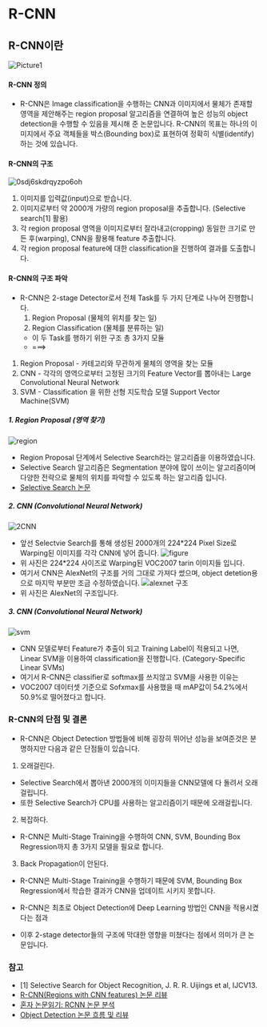 # R-CNN 

## R-CNN이란
![Picture1](https://user-images.githubusercontent.com/40276516/78000057-a16b9300-736e-11ea-9b79-055670fc7e6e.png)
#### R-CNN 정의
  - R-CNN은 Image classification을 수행하는 CNN과 이미지에서 물체가 존재할 영역을 제안해주는 region proposal 알고리즘을 연결하여 높은 성능의 object detection을 수행할 수 있음을 제시해 준 논문입니다. R-CNN의 목표는 하나의 이미지에서 주요 객체들을 박스(Bounding box)로 표현하여 정확히 식별(identify)하는 것에 있습니다.
  
#### R-CNN의 구조
![0sdj6skdrqyzpo6oh](https://user-images.githubusercontent.com/40276516/77990900-7b89c280-735d-11ea-838b-64817fbed988.png)
1. 이미지를 입력값(input)으로 받습니다.
2. 이미지로부터 약 2000개 가량의 region proposal을 추출합니다. (Selective search[1] 활용) 
3. 각 region proposal 영역을 이미지로부터 잘라내고(cropping) 동일한 크기로 만든 후(warping), CNN을 활용해 feature 추출합니다.
4. 각 region proposal feature에 대한 classification을 진행하여 결과를 도출합니다.

#### R-CNN의 구조 파악
  - R-CNN은 2-stage Detector로서 전체 Task를 두 가지 단계로 나누어 진행합니다.
    1. Region Proposal (물체의 위치를 찾는 일)
    2. Region Classification (물체를 분류하는 일)
    - 이 두 Task를 행하기 위한 구조 총 3가지 모듈
    -  ===>
1. Region Proposal - 카테고리와 무관하게 물체의 영역을 찾는 모듈
2. CNN - 각각의 영역으로부터 고정된 크기의 Feature Vector를 뽑아내는 Large Convolutional Neural Network
3. SVM - Classification 을 위한 선형 지도학습 모델 Support Vector Machine(SVM)

##### 1. Region Proposal (영역 찾기)
![region](https://user-images.githubusercontent.com/40276516/78004195-bfd48d00-7374-11ea-8306-95816929da1b.png)

- Region Proposal 단계에서 Selective Search라는 알고리즘을 이용하였습니다.
- Selective Search 알고리즘은 Segmentation 분야에 많이 쓰이는 알고리즘이며 다양한 전략으로 물체의 위치를 파악할 수 있도록 하는 알고리즘 입니다.
- [Selective Search 논문](http://www.huppelen.nl/publications/selectiveSearchDraft.pdf)

##### 2. CNN (Convolutional Neural Network)
![2CNN](https://user-images.githubusercontent.com/40276516/78004295-e0044c00-7374-11ea-8fab-c17237948c95.png)

- 앞선 Selectvie Search를 통해 생성된 2000개의 224*224 Pixel Size로 Warping된 이미지를 각각 CNN에 넣어 줍니다.
![figure](https://user-images.githubusercontent.com/40276516/78004714-720c5480-7375-11ea-9bdc-c46784044b4e.png)
- 위 사진은 224*224 사이즈로 Warping된 VOC2007 tarin 이미지들 입니다.
- 여기서 CNN은 AlexNet의 구조를 거의 그대로 가져다 썼으며, object detetion용으로 마지막 부분만 조금 수정하였습니다.
![alexnet 구조](https://user-images.githubusercontent.com/40276516/78006126-89e4d800-7377-11ea-8265-14752529e0d0.png)
- 위 사진은 AlexNet의 구조입니다.

##### 3. CNN (Convolutional Neural Network)
![svm](https://user-images.githubusercontent.com/40276516/78004340-f14d5880-7374-11ea-8f77-d697b9a30851.png)
- CNN 모델로부터 Feature가 추출이 되고 Training Label이 적용되고 나면, Linear SVM을 이용하여 classification을 진행합니다. (Category-Specific Linear SVMs)
- 여기서 R-CNN은 classifier로 softmax를 쓰지않고 SVM을 사용한 이유는
- VOC2007 데이터셋 기준으로 Sofxmax를 사용했을 때 mAP값이 54.2%에서 50.9%로 떨어졌다고 합니다.


### R-CNN의 단점 및 결론
- R-CNN은 Object Detection 방법들에 비해 굉장히 뛰어난 성능을 보여준것은 분명하지만 다음과 같은 단점들이 있습니다.

1. 오래걸린다.
  - Selective Search에서 뽑아낸 2000개의 이미지들을 CNN모델에 다 돌려서 오래걸립니다.
  - 또한 Selective Search가 CPU를 사용하는 알고리즘이기 때문에 오래걸립니다.

2. 복잡하다.
  - R-CNN은 Multi-Stage Training을 수행하여 CNN, SVM, Bounding Box Regression까지 총 3가지 모델을 필요로 합니다.

3. Back Propagation이 안된다.
  - R-CNN은 Multi-Stage Training을 수행하기 때문에 SVM, Bounding Box Regression에서 학습한 결과가 CNN을 업데이트 시키지 못합니다.

- R-CNN은 최초로 Object Detection에 Deep Learning 방법인 CNN을 적용시켰다는 점과
- 이후 2-stage detector들의 구조에 막대한 영향을 미쳤다는 점에서 의미가 큰 논문입니다.

### 참고
- [1] Selective Search for Object Recognition, J. R. R. Uijings et al, IJCV13.
- [R-CNN(Regions with CNN features) 논문 리뷰](https://jaehyeongan.github.io/2019/10/10/R-CNN/)
- [혼자 논문읽기: RCNN 논문 분석](https://j911.me/2019/03/analysis-of-rcnn-paper.html)
- [Object Detection 논문 흐름 및 리뷰](https://nuggy875.tistory.com/20)
